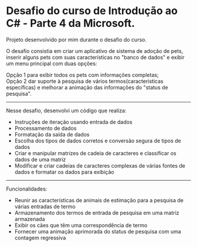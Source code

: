 # Desafio do curso de Introdução ao C# - Parte 4 da Microsoft.

Projeto desenvolvido por mim durante o desafio do curso.


O desafio consistia em criar um aplicativo de sistema de adoção de pets, inserir alguns pets com suas características no "banco de dados" e exibir um menu principal com duas opções:

Opção 1 para exibir todos os pets com informações completas;<br>
Opção 2 dar suporte à pesquisa de vários termos(caracteristicas específicas) e melhorar a animação das informações do "status de pesquisa".

<hr>

Nesse desafio, desenvolvi um código que realiza:

- Instruções de iteração usando entrada de dados
- Processamento de dados
- Formatação da saída de dados
- Escolha dos tipos de dados corretos e conversão segura de tipos de dados
- Criar e manipular matrizes de cadeia de caracteres e classificar os dados de uma matriz
- Modificar e criar cadeias de caracteres complexas de várias fontes de dados e formatar os dados para exibição
  
<hr>

  Funcionalidades:
  
- Reunir as características de animais de estimação para a pesquisa de várias entradas de termo
- Armazenamento dos termos de entrada de pesquisa em uma matriz armazenada
- Exibir os cães que têm uma correspondência de termo
- Fornecer uma animação aprimorada do status de pesquisa com uma contagem regressiva

